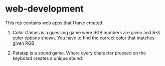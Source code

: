 # web-development
This rep contains web apps that I have created.

1. Color Games is a guessing game were RGB numbers are given and 6-3 color options shown. You have to find the correct color that matches given RGB

2. Patatap is a sound game. Where every character pressed on the keyboard creates a unique sound.
